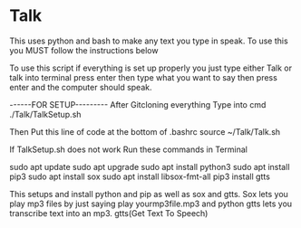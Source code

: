 # Talk
This uses python and bash to make any text you type in speak.
To use this you MUST follow the instructions below

To use this script if everything is set up properly you just type either Talk or talk into terminal press enter then type what you want to say then press enter and the computer should speak.


------FOR SETUP---------
After Gitcloning everything
Type into cmd
./Talk/TalkSetup.sh 

Then Put this line of code at the bottom of .bashrc
 source ~/Talk/Talk.sh

If TalkSetup.sh does not work
Run these commands in Terminal

sudo apt update
sudo apt upgrade
sudo apt install python3 
sudo apt install pip3
sudo apt install sox
sudo apt install libsox-fmt-all
pip3 install gtts

This setups and install python and pip as well as sox and gtts. Sox lets you play mp3 files by just saying play yourmp3file.mp3 and python gtts lets you transcribe text into an mp3. gtts(Get Text To Speech)
